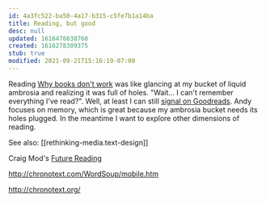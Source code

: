 ```yaml
---
id: 4a3fc522-ba50-4a17-b315-c5fe7b1a14ba
title: Reading, but good
desc: null
updated: 1616476038760
created: 1616278309375
stub: true
modified: 2021-09-21T15:16:19-07:00
---
```


Reading [Why books don't work](https://andymatuschak.org/books/) was like glancing at my bucket of liquid ambrosia and realizing it was full of holes. "Wait... I can't remember everything I've read?". Well, at least I can still [signal on Goodreads](https://www.goodreads.com/user/show/61849534-max-krieger). Andy focuses on memory, which is great because my ambrosia bucket needs its holes plugged. In the meantime I want to explore other dimensions of reading.

See also: [[rethinking-media.text-design]]

Craig Mod's [Future Reading](https://aeon.co/essays/stagnant-and-dull-can-digital-books-ever-replace-print)


http://chronotext.com/WordSoup/mobile.htm


http://chronotext.org/
